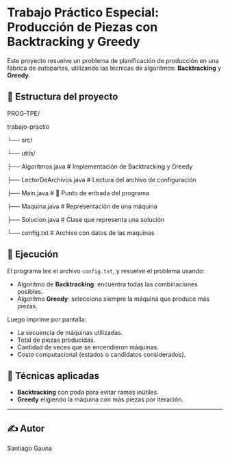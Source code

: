 # Trabajo Práctico Especial: Producción de Piezas con Backtracking y Greedy

Este proyecto resuelve un problema de planificación de producción en una fábrica de autopartes, utilizando las técnicas de algoritmos: **Backtracking** y **Greedy**.

## 📁 Estructura del proyecto
PROG-TPE/

trabajo-practio

└── src/

└── utils/
 
├── Algoritmos.java # Implementación de Backtracking y Greedy

├── LectorDeArchivos.java # Lectura del archivo de configuración

├── Main.java # 🔰 Punto de entrada del programa

├── Maquina.java # Representación de una máquina

├── Solucion.java # Clase que representa una solución

└── config.txt # Archivo con datos de las maquinas

## 🚀 Ejecución

El programa lee el archivo `config.txt`, y resuelve el problema usando:

- Algoritmo de **Backtracking**: encuentra todas las combinaciones posibles.
- Algoritmo **Greedy**: selecciona siempre la máquina que produce más piezas.

Luego imprime por pantalla:

- La secuencia de máquinas utilizadas.
- Total de piezas producidas.
- Cantidad de veces que se encendieron máquinas.
- Costo computacional (estados o candidatos considerados).

## 🧠 Técnicas aplicadas

- **Backtracking** con poda para evitar ramas inútiles.
- **Greedy** eligiendo la máquina con más piezas por iteración.

---

## ✍️ Autor

Santiago Gauna
